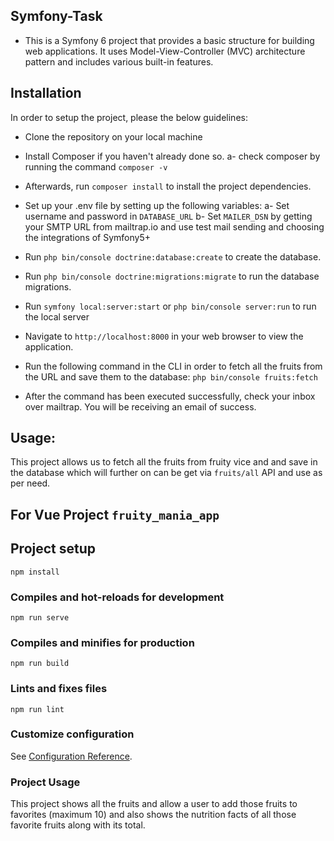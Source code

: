 ## Symfony-Task
- This is a Symfony 6 project that provides a basic structure for building web applications. It uses Model-View-Controller (MVC) architecture pattern and includes various built-in features.


## Installation

In order to setup the project, please the below guidelines:

- Clone the repository on your local machine
- Install Composer if you haven't already done so.
   a- check composer by running the command `composer -v`
- Afterwards, run `composer install` to install the project dependencies.
- Set up your .env file by setting up the following variables:
   a- Set username and password in `DATABASE_URL`
   b- Set `MAILER_DSN` by getting your SMTP URL from mailtrap.io and use test mail sending and choosing the integrations of Symfony5+
- Run `php bin/console doctrine:database:create` to create the database.
- Run `php bin/console doctrine:migrations:migrate` to run the database migrations.
- Run `symfony local:server:start` or `php bin/console server:run` to run the local server
- Navigate to `http://localhost:8000` in your web browser to view the application.
- Run the following command in the CLI in order to fetch all the fruits from the URL and save them to the database:
    `php bin/console fruits:fetch`

- After the command has been executed successfully, check your inbox over mailtrap. You will be receiving an email of success.

## Usage:

This project allows us to fetch all the fruits from fruity vice and and save in the database which will further on can be get via `fruits/all` API and use as per need.


## For Vue Project `fruity_mania_app`

## Project setup
```
npm install
```

### Compiles and hot-reloads for development
```
npm run serve
```

### Compiles and minifies for production
```
npm run build
```

### Lints and fixes files
```
npm run lint
```

### Customize configuration
See [Configuration Reference](https://cli.vuejs.org/config/).

### Project Usage
 This project shows all the fruits and allow a user to add those fruits to favorites (maximum 10) and also shows the nutrition facts of all those favorite fruits along with its total.